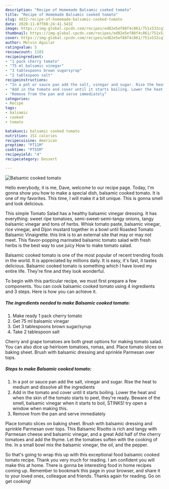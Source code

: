 ```yaml
---
description: "Recipe of Homemade Balsamic cooked tomato"
title: "Recipe of Homemade Balsamic cooked tomato"
slug: 4832-recipe-of-homemade-balsamic-cooked-tomato
date: 2020-11-07T08:24:41.543Z
image: https://img-global.cpcdn.com/recipes/ed82e5ef88f4c861/751x532cq70/balsamic-cooked-tomato-recipe-main-photo.jpg
thumbnail: https://img-global.cpcdn.com/recipes/ed82e5ef88f4c861/751x532cq70/balsamic-cooked-tomato-recipe-main-photo.jpg
cover: https://img-global.cpcdn.com/recipes/ed82e5ef88f4c861/751x532cq70/balsamic-cooked-tomato-recipe-main-photo.jpg
author: Melvin Aguilar
ratingvalue: 5
reviewcount: 1103
recipeingredient:
- "1 pack cherry tomato"
- "75 ml balsamic vinegar"
- "3 tablespoons brown sugarsyrup"
- "2 tablespoon salt"
recipeinstructions:
- "In a pot or sauce pan add the salt, vinegar and sugar. Rise the heat to medium and dissolve all the ingredients"
- "Add in the tomato and cover until it starts boiling. Lower the heat and when the skin of the tomato starts to peel, they&#39;re ready. Beware of the smell, balsamic vinegar when it starts to boil, STINKS! try open a window when making this."
- "Remove from the pan and serve immediately"
categories:
- Recipe
tags:
- balsamic
- cooked
- tomato

katakunci: balsamic cooked tomato 
nutrition: 151 calories
recipecuisine: American
preptime: "PT11M"
cooktime: "PT55M"
recipeyield: "4"
recipecategory: Dessert

---
```



![Balsamic cooked tomato](https://img-global.cpcdn.com/recipes/ed82e5ef88f4c861/751x532cq70/balsamic-cooked-tomato-recipe-main-photo.jpg)

Hello everybody, it is me, Dave, welcome to our recipe page. Today, I'm gonna show you how to make a special dish, balsamic cooked tomato. It is one of my favorites. This time, I will make it a bit unique. This is gonna smell and look delicious.

This simple Tomato Salad has a healthy balsamic vinegar dressing. It has everything: sweet ripe tomatoes, semi-sweet-semi-tangy onions, tangy balsamic vinegar and tons of herbs. Whisk tomato paste, balsamic vinegar, rice vinegar, and Dijon mustard together in a bowl until Roasted Tomato Balsamic Vinaigrette. this link is to an external site that may or may not meet. This flavor-popping marinated balsamic tomato salad with fresh herbs is the best way to use juicy How to make tomato salad.

Balsamic cooked tomato is one of the most popular of recent trending foods in the world. It is appreciated by millions daily. It is easy, it's fast, it tastes delicious. Balsamic cooked tomato is something which I have loved my entire life. They're fine and they look wonderful.


To begin with this particular recipe, we must first prepare a few components. You can cook balsamic cooked tomato using 4 ingredients and 3 steps. Here is how you can achieve it.

<!--inarticleads1-->

##### The ingredients needed to make Balsamic cooked tomato:

1. Make ready 1 pack cherry tomato
1. Get 75 ml balsamic vinegar
1. Get 3 tablespoons brown sugar/syrup
1. Take 2 tablespoon salt


Cherry and grape tomatoes are both great options for making tomato salad. You can also dice up heirloom tomatoes, romas, and. Place tomato slices on baking sheet. Brush with balsamic dressing and sprinkle Parmesan over tops. 

<!--inarticleads2-->

##### Steps to make Balsamic cooked tomato:

1. In a pot or sauce pan add the salt, vinegar and sugar. Rise the heat to medium and dissolve all the ingredients
1. Add in the tomato and cover until it starts boiling. Lower the heat and when the skin of the tomato starts to peel, they&#39;re ready. Beware of the smell, balsamic vinegar when it starts to boil, STINKS! try open a window when making this.
1. Remove from the pan and serve immediately


Place tomato slices on baking sheet. Brush with balsamic dressing and sprinkle Parmesan over tops. This Balsamic Risotto is rich and tangy with Parmesan cheese and balsamic vinegar, and a great Add half of the cherry tomatoes and add the thyme. Let the tomatoes soften with the cooking of the. In a small bowl mix the balsamic vinegar, the oil, and the pepper. 

So that's going to wrap this up with this exceptional food balsamic cooked tomato recipe. Thank you very much for reading. I am confident you will make this at home. There is gonna be interesting food in home recipes coming up. Remember to bookmark this page in your browser, and share it to your loved ones, colleague and friends. Thanks again for reading. Go on get cooking!
